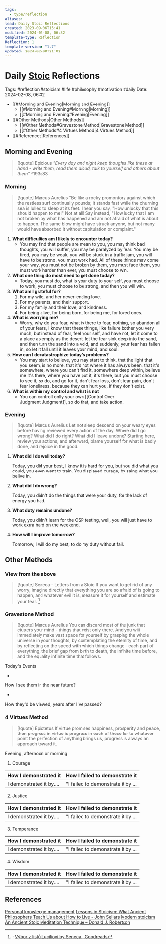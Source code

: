 ```yaml
---
tags:
  - type/reflection
aliases: 
lead: Daily Stoic Reflections
created: 2023-09-06T15:41
modified: 2024-02-08, 06:32
template-type: Reflection
Reflection: 1
template-version: "1.7"
updated: 2024-02-08T21:02
---
```

# Daily [Stoic](../SLIP-BOX/Stoicism.md) Reflections

Tags:  #reflection #stoicism #life #philosophy #motivation #daily 
Date: 2024-02-08, 06:32

- [[#Morning and Evening|Morning and Evening]]
	- [[#Morning and Evening#Morning|Morning]]
	- [[#Morning and Evening#Evening|Evening]]
- [[#Other Methods|Other Methods]]
	- [[#Other Methods#Gravestone Method|Gravestone Method]]
	- [[#Other Methods#4 Virtues Method|4 Virtues Method]]
- [[#References|References]]


## Morning and Evening

> [!quote] Epicious 
> _"Every day and night keep thoughts like these at hand - write them, read them aloud, talk to yourself and others about them"_
^193c83
### Morning

> [!quote] Marcus Aurelius
> "Be like a rocky promontory against which the restless surf continually pounds; it stands fast while the churning sea is lulled to sleep at its feet. I hear you say, "How unlucky that this should happen to me!" Not at all! Say instead, "How lucky that I am not broken by what has happened and am not afraid of what is about to happen. The same blow might have struck anyone, but not many would have absorbed it without capitulation or complaint."

1. **What difficulties am I likely to encounter today?**
	-  You may find that people are mean to you, you may think bad thoughts, you will suffer, you may be paralyzed by fear. You may be tired, you may be weak, you will be stuck in a traffic jam, you will have to be strong, you must work had. All of these things may come your way, you must not be broken by them, you must face them, you must work harder than ever, you must choose to win.
2. **What one thing do most need to get done today?**
	- Today, you must do, what is your duty to your self, you must choose to work, you must choose to be strong, and then you will win.
1. **What am I grateful for?**
	1. For my wife, and her never-ending love.
	2. For my parents, and their support.
	3. For my family and their love, and kindness.
	4. For being alive, for being born, for being me, for loved ones. 
2. **What is worrying me?**
	- Worry, why do you fear, what is there to fear, nothing, so abandon all of your fears, I know that these things, like failure bother you very much, but instead of fear, feel your self, and have not, let it come to a place as empty as the desert, let the fear sink deep into the sand, and then turn the sand into a void, and suddenly, your fear has fallen in, so let it fall until it leaves your mind, and soul.
3. **How can I decatastrophize today's problems?**
	- You may start to believe, you may start to think, that the light that you seem, is no more, that it's not where it has always been, that it's somewhere, where you can't find it, somewhere deep within, believe me it's there, where you have put it, it's there, but you must choose to see it, so do, and go for it, don't fear loss, don't fear pain, don't fear loneliness, because they can hurt you, if they don't exist.
1. **What is within my control and what is not**
	- You can controll onlly your own [[Control Over Judgment|Judgment]], so do that, and take action.

### Evening

> [!quote] Marcus Aurelius
> Let not sleep descend on your weary eyes before having reviewed every action of the day. Where did I go wrong? What did I do right? What did I leave undone? Starting here, review your actions, and afterward, blame yourself for what is badly done, and rejoice in the good.

1. **What did I do well today?**

	Today, you did your best, I know it is hard for you, but you did what you could, you even went to train. You displayed curage, by saing what you belive in.

2. **What did I do wrong?**

	Today, you didn't do the things that were your duty, for the lack of energy you had.

4. **What duty remains undone?**

	Today, you didn't learn for the OSP testing, well, you will just have to work extra hard on the weekend.

5. **How will I improve tomorrow?**

	Tomorrow, I will do my best, to do my duty without fail.

## Other Methods

### View from the above

> [!quote] Seneca - Letters from a Stoic
> If you want to get rid of any worry, imagine directly that everything you are so afraid of is going to happen, and whatever evil it is, measure it for yourself and estimate your fear. [^Seneca]


### Gravestone Method

> [!quote] Marcus Aurelius
> You can discard most of the junk that clutters your mind - things that exist only there. And you will immediately make vast space for yourself by grasping the whole universe in your thoughts, by contemplating the eternity of time, and by reflecting on the speed with which things change - each part of everything, the brief gap from birth to death, the infinite time before, and the equality infinite time that follows. 

Today's Events 

-

How I see them in the near future? 

-

How they'd be viewed, years after I've passed?

### 4 Virtues Method

> [!quote] Epictetus 
> If virtue promises happiness, prosperity and peace, then progress in virtue is progress in each of these for to whatever point the perfection of anything brings us, progress is always an approach toward it.

Evening, afternoon or morning

1. Courage 

| How I demonstrated it  | How I failed to demonstrate it |
| ------------------- | ---------------- |
| I demonstrated it by....                 | "I failed to demonstrate it by ...              |

2. Justice

| How I demonstrated it  | How I failed to demonstrate it |
| ------------------- | ---------------- |
| I demonstrated it by....                 | "I failed to demonstrate it by ...             

3. Temperance

| How I demonstrated it  | How I failed to demonstrate it |
| ------------------- | ---------------- |
| I demonstrated it by....                 | "I failed to demonstrate it by ...             

4. Wisdom

| How I demonstrated it  | How I failed to demonstrate it |
| ------------------- | ---------------- |
| I demonstrated it by....                 | "I failed to demonstrate it by ...             

## References

[Personal knowledge management](Personal%20knowledge%20management.md)
[Lessons in Stoicism: What Ancient Philosophers Teach Us about How to Live - John Sellars](https://books.google.cz/books/about/Lessons_in_Stoicism.html?id=ky84zQEACAAJ&redir_esc=y)
[Modern stoicism](https://modernstoicism.com/)
[An Ancient Stoic Meditation Technique – Donald J. Robertson](https://donaldrobertson.name/2017/03/22/an-ancient-stoic-meditation-technique/)

[^Seneca]:: [Výbor z listů Luciliovi by Seneca | Goodreads](https://www.goodreads.com/book/show/23340595-v-bor-z-list-luciliovi) 